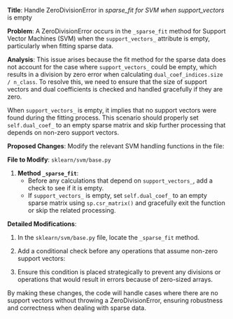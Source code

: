 **Title**: Handle ZeroDivisionError in _sparse_fit for SVM when support_vectors_ is empty

**Problem**: A ZeroDivisionError occurs in the `_sparse_fit` method for Support Vector Machines (SVM) when the `support_vectors_` attribute is empty, particularly when fitting sparse data.

**Analysis**: 
This issue arises because the fit method for the sparse data does not account for the case where `support_vectors_` could be empty, which results in a division by zero error when calculating `dual_coef_indices.size / n_class`. To resolve this, we need to ensure that the size of support vectors and dual coefficients is checked and handled gracefully if they are zero.

When `support_vectors_` is empty, it implies that no support vectors were found during the fitting process. This scenario should properly set `self.dual_coef_` to an empty sparse matrix and skip further processing that depends on non-zero support vectors.

**Proposed Changes**: 
Modify the relevant SVM handling functions in the file:

**File to Modify**: `sklearn/svm/base.py`

1. **Method `_sparse_fit`**:
    - Before any calculations that depend on `support_vectors_`, add a check to see if it is empty.
    - If `support_vectors_` is empty, set `self.dual_coef_` to an empty sparse matrix using `sp.csr_matrix()` and gracefully exit the function or skip the related processing.

**Detailed Modifications**:
1. In the `sklearn/svm/base.py` file, locate the `_sparse_fit` method.
2. Add a conditional check before any operations that assume non-zero support vectors:
    
3. Ensure this condition is placed strategically to prevent any divisions or operations that would result in errors because of zero-sized arrays.

By making these changes, the code will handle cases where there are no support vectors without throwing a ZeroDivisionError, ensuring robustness and correctness when dealing with sparse data.